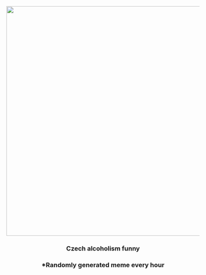 <p align="center">
        <img src="https://i.redd.it/s4988k7ri8n91.gif" width="600" height="600">
        </p>
        <h3 align="center">Czech alcoholism funny</h3>
        <h3 align="center">*Randomly generated meme every hour</h3>
    